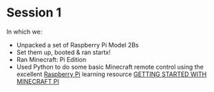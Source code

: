 # Session 1
In which we:
 * Unpacked a set of Raspberry Pi Model 2Bs
 * Set them up, booted & ran startx!
 * Ran Minecraft: Pi Edition
 * Used Python to do some basic Minecraft remote control using the excellent [Raspberry Pi](https://www.raspberrypi.org) learning resource [GETTING STARTED WITH MINECRAFT PI](https://www.raspberrypi.org/learning/getting-started-with-minecraft-pi/)